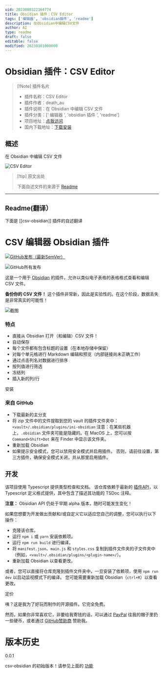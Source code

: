 ```yaml
---
uid: 2023080322164774
title: Obsidian 插件：CSV Editor
tags: ['编辑器', 'obsidian插件', 'readme']
description: 在Obsidian中编辑CSV文件
author: AI
type: readme
draft: false
editable: false
modified: 20230101000000
---
```


# Obsidian 插件：CSV Editor

> [!Note] 插件名片
> - 插件名称：CSV Editor
> - 插件作者：death_au
> - 插件说明：在 Obsidian 中编辑 CSV 文件
> - 插件分类：[' 编辑器 ', 'obsidian 插件 ', 'readme']
> - 项目地址：[点我访问](https://github.com/deathau/csv-obsidian)
> - 国内下载地址：[下载安装](https://pkmer.cn/products/plugin/pluginMarket/?csv-obsidian)

## 概述

在 Obsidian 中编辑 CSV 文件

![CSV Editor](https://cdn.pkmer.cn/covers/csv-obsidian.png!pkmer)

> [!tip] 原文出处
>
>下面自述文件的来源于 [Readme](https://ghproxy.net/https://raw.githubusercontent.com/deathau/csv-obsidian/main/README.md)

---

## Readme(翻译）

下面是 [[csv-obsidian]] 插件的自述翻译

# CSV 编辑器 Obsidian 插件

[![GitHub发布（最新SemVer）](https://img.shields.io/github/v/release/deathau/csv-obsidian?style=for-the-badge&sort=semver)](https://github.com/csv-obsidian/releases/latest)

![GitHub所有发布](https://img.shields.io/github/downloads/deathau/csv-obsidian/total?style=for-the-badge)

这是一个用于 [Obsidian](https://obsidian.md) 的插件，允许以类似电子表格的表格格式查看和编辑 CSV 文件。

**备份你的 CSV 文件！** 这个插件非常新，因此是实验性的。在这个阶段，数据丢失是非常真实的可能性！

![截图](https://github.com/deathau/csv-obsidian/raw/main/screenshot.png)

### 特点

- 直接从 Obsidian 打开（和编辑）CSV 文件！
- 自动保存
- 每个文件都有包含标题的设置（在本地存储中保留）
- 对每个单元格进行 Markdown 编辑和预览（内部链接尚未正确工作）
- 通过点击列名对数据进行排序
- 按列值进行筛选
- 冻结列
- 插入新的列/行

安装

### 来自 GitHub

- 下载最新的主分支
- 将 zip 文件中的文件提取到您的 vault 的插件文件夹中：`<vault>/.obsidian/plugins/ini-obsidian`
注意：在某些机器上，`.obsidian` 文件夹可能是隐藏的。在 MacOS 上，您可以按 `Command+Shift+Dot` 来在 Finder 中显示该文件夹。
- 重新加载 Obsidian
- 如果提示安全模式，您可以禁用安全模式并启用插件。
否则，请前往设置，第三方插件，确保安全模式关闭，并从那里启用插件。

## 开发

该项目使用 Typescript 提供类型检查和文档。
该仓库依赖于最新的 [插件API](https://github.com/obsidianmd/obsidian-api)，以 Typescript 定义格式提供，其中包含了描述其功能的 TSDoc 注释。

**注意：** Obsidian API 仍处于早期 alpha 版本，随时可能发生变化！

如果您想要为开发做出贡献和/或自定义它以适应您自己的调整，您可以执行以下操作：

- 克隆该仓库。
- 运行 `npm i` 或 `yarn` 安装依赖项。
- 运行 `npm run build` 进行编译。
- 将 `manifest.json`、`main.js` 和 `styles.css` 复制到插件文件夹的子文件夹中（例如，`<vault>/.obsidian/plugins/<plugin-name>/`）。
- 重新加载 Obsidian 以查看更改。

或者，您可以直接将仓库克隆到插件文件夹中，一旦安装了依赖项，使用 `npm run dev` 以启动监视模式下的编译。
您可能需要重新加载 Obsidian（`ctrl+R`）以查看更改。

定价

咦？这是我为了好玩而制作的开源插件。它完全免费。

然而，如果你非常喜欢它，非要给我寄钱的话，可以通过 [PayPal](https://paypal.me/deathau) 往我的帽子里扔一些硬币，或者通过 [GitHub赞助商](https://github.com/sponsors/deathau) 赞助我。

# 版本历史

0.0.1

csv-obsidian 的初始版本！请参见上面的 [功能](#Features)
